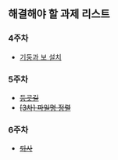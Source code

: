 ## 해결해야 할 과제 리스트
### 4주차
* [기둥과 보 설치](https://school.programmers.co.kr/learn/courses/30/lessons/60061)
### 5주차
* ~~[등굣길](https://school.programmers.co.kr/learn/courses/30/lessons/42898)~~
* ~~[[3차] 파일명 정렬](https://school.programmers.co.kr/learn/courses/30/lessons/17686)~~
### 6주차
* ~~[퇴사](https://www.acmicpc.net/problem/14501)~~